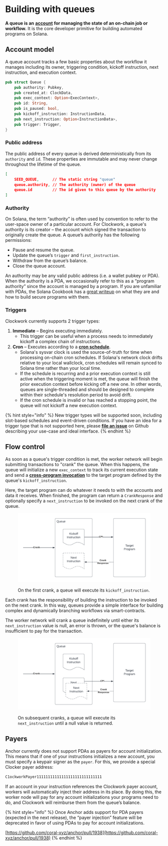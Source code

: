 # Building with queues

**A queue is an** [**account**](https://docs.solana.com/developing/programming-model/accounts) **for managing the state of an on-chain job or workflow.** It is the core developer primitive for building automated programs on Solana.

## Account model

A queue account tracks a few basic properties about the workflow it manages including its owner, triggering condition, kickoff instruction, next instruction, and execution context.&#x20;

```rust
pub struct Queue {
    pub authority: Pubkey,
    pub created_at: ClockData,
    pub exec_context: Option<ExecContext>,
    pub id: String,
    pub is_paused: bool,
    pub kickoff_instruction: InstructionData,
    pub next_instruction: Option<InstructionData>,
    pub trigger: Trigger,
}
```

### Public address

The public address of every queue is derived deterministically from its `authority` and `id`. These properties are immutable and may never change throughout the lifetime of the queue.&#x20;

```json
[
    SEED_QUEUE,      // The static string "queue"
    queue.authority, // The authority (owner) of the queue
    queue.id         // The id given to this queue by the authority
]
```

### Authority

On Solana, the term “authority” is often used by convention to refer to the user-space owner of a particular account. For Clockwork, a queue's authority is its creator – the account which signed the transaction to originally create the queue. A queue’s authority has the following permissions:

* Pause and resume the queue.
* Update the queue’s `trigger` and `first_instruction`.
* Withdraw from the queue’s balance.
* Close the queue account.

An authority may be any valid public address (i.e. a wallet pubkey or PDA). When the authority is a PDA, we occasionally refer to this as a “program authority” since the account is managed by a program. If you are unfamiliar with PDAs, the Solana Cookbook has a [great writeup](https://solanacookbook.com/core-concepts/pdas.html) on what they are and how to build secure programs with them.

### Triggers

Clockwork currently supports 2 trigger types:



1. **Immediate** – Begins executing immediately.&#x20;
   * This trigger can be useful when a process needs to immediately kickoff a complex chain of instructions.
2. **Cron** – Executes according to a [**cron schedule**](https://en.wikipedia.org/wiki/Cron).&#x20;
   * Solana's sysvar clock is used the source-of-truth for time when processing on-chain cron schedules. If Solana's network clock drifts relative to your local wallclock, cron schedules will remain synced to Solana time rather than your local time.
   * If the schedule is recurring and a prior execution context is still active when the triggering moment is met, the queue will finish the prior execution context before kicking off a new one. In other words, queues are single-threaded and should be designed to complete within their schedule's resolution period to avoid drift.
   * If the cron schedule is invalid or has reached a stopping point, the queue will not kickoff a new execution context.

{% hint style="info" %}
New trigger types will be supported soon, including slot-based schedules and event-driven conditions. If you have an idea for a trigger type that is not supported here, please [**file an issue**](https://github.com/clockwork-xyz/clockwork/issues) on Github describing your use-case and ideal interface.
{% endhint %}

## Flow control

As soon as a queue's trigger condition is met, the worker network will begin submitting transactions to "crank" the queue. When this happens, the queue will initialize a new `exec_context` to track its current execution state and send a [**cross-program invocation**](https://docs.solana.com/developing/programming-model/calling-between-programs) to the target program defined by the queue's `kickoff_instruction`.

Here, the target program can do whatever it needs to with the accounts and data it receives. When finished, the program can return a `CrankResponse` and optionally specify a `next_instruction` to be invoked on the next crank of the queue.

<figure><img src="../.gitbook/assets/Blank document (15).png" alt=""><figcaption><p>On the first crank, a queue will execute its <code>kickoff_instruction</code>.</p></figcaption></figure>

Each crank has the responsibility of building the instruction to be invoked on the next crank. In this way, queues provide a simple interface for building complex and dynamically branching workflows via smart-contracts.&#x20;

The worker network will crank a queue indefinitely until either its `next_instruction` value is null, an error is thrown, or the queue's balance is insufficient to pay for the transaction.

<figure><img src="../.gitbook/assets/Blank document (16).png" alt=""><figcaption><p>On subsequent cranks, a queue will execute its <code>next_instruction</code> until a null value is returned.</p></figcaption></figure>

## Payers

Anchor currently does not support PDAs as payers for account initialization. This means that if one of your instructions initializes a new account, you must specify a keypair signer as the `payer`. For this, we provide a special Clocker payer address:

```rust
C1ockworkPayer11111111111111111111111111111
```

If an account in your instruction references the Clockwork payer account, workers will automatically inject their address in its place. By doing this, the worker node will pay for any account initializations your programs need to do, and Clockwork will reimburse them from the queue’s balance.

{% hint style="info" %}
Once Anchor adds support for PDA payers (expected in the next release), the “payer injection” feature will be deprecated in favor of using PDAs to pay for account initializations.

[https://github.com/coral-xyz/anchor/pull/1938](https://github.com/coral-xyz/anchor/pull/1938)
{% endhint %}
